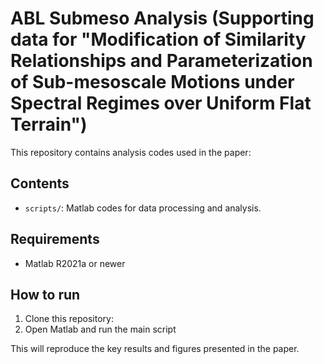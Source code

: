 # ABL Submeso Analysis (Supporting data for "Modification of Similarity Relationships and Parameterization of Sub-mesoscale Motions under Spectral Regimes over Uniform Flat Terrain")
This repository contains analysis codes used in the paper:
## Contents
- `scripts/`: Matlab codes for data processing and analysis.
 ## Requirements
 - Matlab R2021a or newer
## How to run
1. Clone this repository:
2. Open Matlab and run the main script

This will reproduce the key results and figures presented in the paper.
